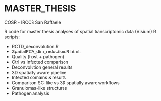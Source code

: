 # MASTER_THESIS
COSR - IRCCS San Raffaele

R code for master thesis analyses of spatial transcriptomic data (Visium)
R scripts:
- RCTD_deconvolution.R
- SpatialPCA_dim_reduction.R
html:
- Quality (host + pathogen)
- Ctrl vs Infected comparison
- Deconvolution general results
- 3D spatially aware pipeline
- Infected domains & results
- Comparison SC-like vs 3D spatially aware workflows
- Granulomas-like structures
- Pathogen analysis
  
